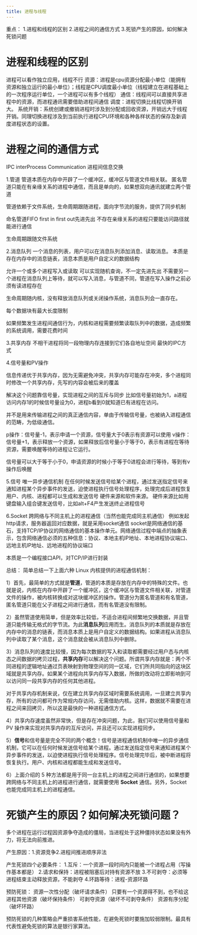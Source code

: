 ```yaml
---
title: 进程与线程
---
```

重点：
1.进程和线程的区别
2.进程之间的通信方式
3.死锁产生的原因，如何解决死锁问题

# 进程和线程的区别

进程可以看作独立应用，线程不行
资源：进程是cpu资源分配最小单位（能拥有资源和独立运行的最小单位）；线程是CPU调度最小单位（线程建立在进程基础上的一次程序运行单位，一个进程可以有多个线程）
通信：线程间可以直接共享进程中的资源，而进程通讯需要借助进程间通信
调度：进程切换比线程切换开销大。
系统开销：系统创建或撤销进程时涉及到分配或回收资源，开销远大于线程开销。同理切换进程涉及到当前执行进程CPU环境和各种各样状态的保存及新调度进程状态的设置。

# 进程之间的通信方式

IPC interProcess Communication
进程间信息交换

1.管道
管道本质在内存中开辟了一个缓冲区，缓冲区与管道文件相关联。
匿名管道只能在有亲缘关系的进程中通信，而且是单向的，如果想双向通讯就建立两个管道

管道依赖于文件系统，生命周期跟随进程，面向字节流的服务，提供了同步机制

命名管道FIFO first in first out先进先出
不存在亲缘关系的进程只要能访问路径就能进行通信

生命周期跟随文件系统

2.消息队列
一个消息的列表，用户可以在消息队列添加消息、读取消息。
本质是存在内存中的消息链表，消息本质是用户自定义的数据结构

允许一个或多个进程写入或读取
可以实现随机查询，不一定先进先出
不需要另一个进程在消息队列上等待，就可以写入消息，与管道不同，管道在写入操作之前必须有读进程存在

生命周期随内核，没有释放消息队列或关闭操作系统，消息队列会一直存在。

每个数据块有最大长度限制

如果频繁发生进程间通信行为，内核和进程需要频繁读取队列中的数据，造成频繁的系统调用，需要花费时间

3.共享内存
不相干进程将同一段物理内存连接到它们各自地址空间
最快的IPC方式

4.信号量和PV操作

信息传递优于共享内存，因为无需避免冲突，共享内存可能存在冲突，多个进程同时修改一个共享内存，先写的内容会被后来的覆盖

解决这个问题靠信号量，实现进程之间的互斥与同步
比如信号量初始为1，a进程访问内存1的时候信号量设为0，进程b看到0就知道已有进程在访问。

并不是用来传输进程之间的真正通信内容，单由于传输信号量，也被纳入进程通信的范畴，为低级通信。

p操作：信号量-1，表示申请一个资源，信号量大于0表示有资源可以使用
v操作：信号量+1，表示释放一个资源，如果释放后信号量小于等于0，表示有进程在等待资源，需要唤醒等待的进程让它运行。

信号量可以大于等于小于0，申请资源的时候小于等于0进程会进行等待，等到有v操作后唤醒

5.信号
唯一异步通信机制
在任何时候发送信号给某个进程，通过发送指定信号来通知进程某个异步事件的发送，迫使进程执行信号处理程序，处理完成后进程恢复
用户、内核、进程都可以生成和发送信号
硬件来源和软件来源。
硬件来源比如用键盘输入组合键发送信号，比如alt+F4产生发送终止进程信号

6.Socket
跨网络与不同主机上的进程通信（当然也能完成同主机通信）
例如发起http请求，服务器返回对应数据，就是采用socket通信
socket是网络通信的基石，支持TCP/IP协议的网络通信的基本操作单元。网络通信过程中端点的抽象表示，包含网络通信必须的五种信息：协议、本地主机IP地址、本地进程协议端口、远地主机IP地址、远地进程的协议端口

本质是一个编程接口API，对TCP/IP进行封装

总结：
简单总结一下上面六种 Linux 内核提供的进程通信机制：

1）首先，最简单的方式就是**管道**，管道的本质是存放在内存中的特殊的文件。也就是说，内核在内存中开辟了一个缓冲区，这个缓冲区与管道文件相关联，对管道文件的操作，被内核转换成对这块缓冲区的操作。管道分为匿名管道和有名管道，匿名管道只能在父子进程之间进行通信，而有名管道没有限制。

2）虽然管道使用简单，但是效率比较低，不适合进程间频繁地交换数据，并且管道只能传输无格式的字节流。为此**消息队列**应用而生。消息队列的本质就是存放在内存中的消息的链表，而消息本质上是用户自定义的数据结构。如果进程从消息队列中读取了某个消息，这个消息就会被从消息队列中删除。

3）消息队列的速度比较慢，因为每次数据的写入和读取都需要经过用户态与内核态之间数据的拷贝过程，**共享内存**可以解决这个问题。所谓共享内存就是：两个不同进程的逻辑地址通过页表映射到物理空间的同一区域，它们所共同指向的这块区域就是共享内存。如果某个进程向共享内存写入数据，所做的改动将立即影响到可以访问同一段共享内存的任何其他进程。

对于共享内存机制来说，仅在建立共享内存区域时需要系统调用，一旦建立共享内存，所有的访问都可作为常规内存访问，无需借助内核。这样，数据就不需要在进程之间来回拷贝，所以这是最快的一种进程通信方式。

4）共享内存速度虽然非常快，但是存在冲突问题，为此，我们可以使用信号量和 PV 操作来实现对共享内存的互斥访问，并且还可以实现进程同步。

5）**信号**和信号量是完全不同的两个概念！信号是进程通信机制中唯一的异步通信机制，它可以在任何时候发送信号给某个进程。通过发送指定信号来通知进程某个异步事件的发送，以迫使进程执行信号处理程序。信号处理完毕后，被中断进程将恢复执行。用户、内核和进程都能生成和发送信号。

6）上面介绍的 5 种方法都是用于同一台主机上的进程之间进行通信的，如果想要跨网络与不同主机上的进程进行通信，就需要使用 **Socket** 通信。另外，Socket 也能完成同主机上的进程通信。

# 死锁产生的原因？如何解决死锁问题？
多个进程在运行过程因资源争夺造成的僵局，当进程处于这种僵持状态如果没有外力，将无法向前推进。

产生原因：1.资源竞争2.进程间推进顺序非法

产生死锁四个必要条件：
1.互斥：一个资源一段时间内只能被一个进程占用（写操作基本都是）
2.请求和保持：进程被阻塞后对持有资源不放
3.不可剥夺：必须等进程结束主动释放资源，不能剥夺
4.环路等待：进程-资源环路

预防死锁：
资源一次性分配（破坏请求条件）
只要有一个资源得不到，也不给这进程其他资源（破坏保持条件）
可剥夺资源（破坏不可剥夺条件）
资源有序分配（破坏环路）

预防死锁的几种策略会严重损害系统性能，在避免死锁时要施加较弱限制。最具有代表性避免死锁的算法是银行家算法。